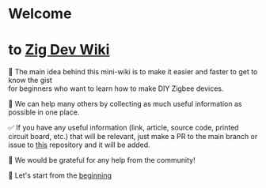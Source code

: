 # Welcome
# to [Zig Dev Wiki](https://zigdevwiki.github.io/main/)
  📱 The main idea behind this mini-wiki is to make it easier and faster to get to know the gist  
  for beginners who want to learn how to make DIY Zigbee devices.

  🎁 We can help many others by collecting as much useful information as possible in one place.  

  ✅ If you have any useful information (link, article, source code, printed circuit board, etc.) that will be relevant,
  just make a PR to the main branch or issue to [this](https://github.com/ZigDevWiki/main) repository and it will be added.

  🙏 We would be grateful for any help from the community!

  🔵 Let's start from the [beginning](./0_begin/)
